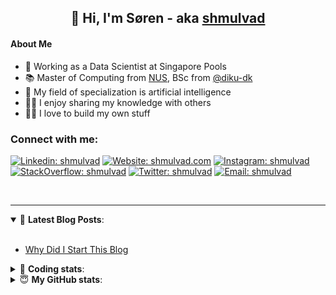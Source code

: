 <h2 align="center">
	👋 Hi, I'm Søren - aka <a href="https://shmulvad.com">shmulvad</a>
</h2>

#### About Me
- 🤖 Working as a Data Scientist at Singapore Pools
- 📚 Master of Computing from [NUS], BSc from [@diku-dk]
- 🧠 My field of specialization is artificial intelligence
- 👨‍🏫 I enjoy sharing my knowledge with others
- 👨‍💻 I love to build my own stuff

### Connect with me:

[![Linkedin: shmulvad](https://img.shields.io/badge/shmulvad-blue?style=flat&logo=Linkedin&logoColor=white)][linkedin]
[![Website: shmulvad.com](https://img.shields.io/badge/shmulvad.com-47CCCC?&style=flat&logo=Google-Chrome&logoColor=white)][website]
[![Instagram: shmulvad](https://img.shields.io/badge/-@shmulvad-purple?style=flat&logo=Instagram&logoColor=white)][instagram]
[![StackOverflow: shmulvad](https://img.shields.io/badge/shmulvad-FE7A16?style=flat&logo=stack-overflow&logoColor=white)][stackOverflow]
[![Twitter: shmulvad](https://img.shields.io/badge/@shmulvad-1ca0f1?style=flat&logo=twitter&logoColor=white)][twitter]
[![Email: shmulvad](https://img.shields.io/badge/shmulvad-D14836?style=flat&logo=gmail&logoColor=white)][mail]

<br />

---

<details open>
 <summary>📕 <b>Latest Blog Posts</b>: </summary>

<br>

<!-- BLOG-POST-LIST:START -->
- [Why Did I Start This Blog](https://shmulvad.com/blog/why-did-start-this-blog)
<!-- BLOG-POST-LIST:END -->

</details>

<!-- --- -->

<details>
 <summary>🤖 <b>Coding stats</b>: </summary>

<br>

NOTE: Doesn't track coding at work or work done in environments such as Jupyter Notebooks.

<!--START_SECTION:waka-->
![Code Time](http://img.shields.io/badge/Code%20Time-1%2C661%20hrs%2030%20mins-blue)

**I'm a Night 🦉** 

```text
🌞 Morning    59 commits     ██░░░░░░░░░░░░░░░░░░░░░░░   7.52% 
🌆 Daytime    237 commits    ███████░░░░░░░░░░░░░░░░░░   30.19% 
🌃 Evening    313 commits    ██████████░░░░░░░░░░░░░░░   39.87% 
🌙 Night      176 commits    █████░░░░░░░░░░░░░░░░░░░░   22.42%

```


📊 **This Week I Spent My Time On** 

```text
💬 Programming Languages: 
Python                   5 hrs 50 mins       ████████████████░░░░░░░░░   65.33% 
Other                    1 hr 48 mins        █████░░░░░░░░░░░░░░░░░░░░   20.24% 
HTML                     56 mins             ██░░░░░░░░░░░░░░░░░░░░░░░   10.53% 
Markdown                 10 mins             ░░░░░░░░░░░░░░░░░░░░░░░░░   1.91% 
JavaScript               9 mins              ░░░░░░░░░░░░░░░░░░░░░░░░░   1.68%

🔥 Editors: 
VS Code                  7 hrs 2 mins        ███████████████████░░░░░░   78.75% 
Zsh                      1 hr 48 mins        █████░░░░░░░░░░░░░░░░░░░░   20.24% 
Sublime Text             5 mins              ░░░░░░░░░░░░░░░░░░░░░░░░░   1.01%

🐱‍💻 Projects: 
hit-locator              5 hrs 51 mins       ████████████████░░░░░░░░░   65.42% 
overvaagning-admin       2 hrs 4 mins        █████░░░░░░░░░░░░░░░░░░░░   23.17% 
Terminal                 55 mins             ██░░░░░░░░░░░░░░░░░░░░░░░   10.27% 
Unknown Project          5 mins              ░░░░░░░░░░░░░░░░░░░░░░░░░   1.01% 
overvaagning-sender      0 secs              ░░░░░░░░░░░░░░░░░░░░░░░░░   0.13%

```


 Last Updated on 18/12/2022 18:40:18 UTC
<!--END_SECTION:waka-->

</details>

<!-- --- -->

<details>
 <summary>😇 <b>My GitHub stats</b>: </summary>

<br>

<img align="left" alt="shmulvad's Github Stats" src="https://github-readme-stats.vercel.app/api?username=shmulvad&show_icons=true&hide_border=true" />

</details>



[website]: https://shmulvad.com
[twitter]: https://twitter.com/shmulvad
[linkedin]: https://linkedin.com/in/shmulvad
[instagram]: https://instagram.com/shmulvad
[stackOverflow]: https://stackoverflow.com/users/9248793/shmulvad
[mail]: mailto:shmulvad@gmail.com
[@diku-dk]: https://github.com/diku-dk
[github]: https://github.com/shmulvad
[NUS]: https://www.nus.edu.sg